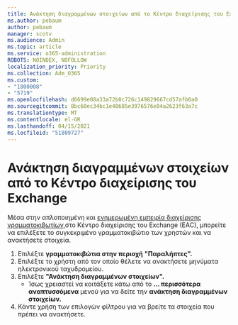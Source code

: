 ```yaml
---
title: Ανάκτηση διαγραμμένων στοιχείων από το Κέντρο διαχείρισης του Exchange
ms.author: pebaum
author: pebaum
manager: scotv
ms.audience: Admin
ms.topic: article
ms.service: o365-administration
ROBOTS: NOINDEX, NOFOLLOW
localization_priority: Priority
ms.collection: Adm_O365
ms.custom:
- "1800008"
- "5719"
ms.openlocfilehash: d6699e08a33a72b0c726c149829667cd57afb0a0
ms.sourcegitcommit: 8bc60ec34bc1e40685e3976576e04a2623f63a7c
ms.translationtype: MT
ms.contentlocale: el-GR
ms.lasthandoff: 04/15/2021
ms.locfileid: "51809727"
---
```

# <a name="recover-deleted-items-from-exchange-admin-center"></a>Ανάκτηση διαγραμμένων στοιχείων από το Κέντρο διαχείρισης του Exchange

Μέσα στην απλοποιημένη και [ενημερωμένη εμπειρία διαχείρισης γραμματοκιβωτίων,](https://admin.exchange.microsoft.com/#/mailboxes)στο Κέντρο διαχείρισης του Exchange (EAC), μπορείτε να επιλέξετε το συγκεκριμένο γραμματοκιβώτιο των χρηστών και να ανακτήσετε στοιχεία.

1. Επιλέξτε **γραμματοκιβώτια στην περιοχή** **"Παραλήπτες".**
2. Επιλέξτε το χρήστη από τον οποίο θέλετε να ανακτήσετε μηνύματα ηλεκτρονικού ταχυδρομείου.
3. Επιλέξτε **"Ανάκτηση διαγραμμένων στοιχείων".**
    - Ίσως χρειαστεί να κοιτάξετε κάτω από το **... περισσότερα αναπτυσσόμενα** μενού για να δείτε την **ανάκτηση διαγραμμένων στοιχείων.**
4. Κάντε χρήση των επιλογών φίλτρου για να βρείτε τα στοιχεία που πρέπει να ανακτήσετε.
